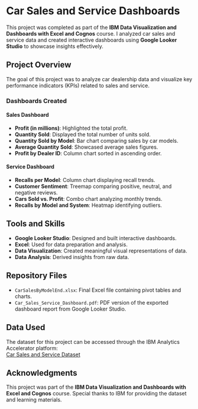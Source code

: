 # Car Sales and Service Dashboards  

This project was completed as part of the **IBM Data Visualization and Dashboards with Excel and Cognos** course. I analyzed car sales and service data and created interactive dashboards using **Google Looker Studio** to showcase insights effectively.  

## Project Overview  
The goal of this project was to analyze car dealership data and visualize key performance indicators (KPIs) related to sales and service.  

### Dashboards Created  
#### **Sales Dashboard**  
- **Profit (in millions)**: Highlighted the total profit.  
- **Quantity Sold**: Displayed the total number of units sold.  
- **Quantity Sold by Model**: Bar chart comparing sales by car models.  
- **Average Quantity Sold**: Showcased average sales figures.  
- **Profit by Dealer ID**: Column chart sorted in ascending order.  

#### **Service Dashboard**  
- **Recalls per Model**: Column chart displaying recall trends.  
- **Customer Sentiment**: Treemap comparing positive, neutral, and negative reviews.  
- **Cars Sold vs. Profit**: Combo chart analyzing monthly trends.  
- **Recalls by Model and System**: Heatmap identifying outliers.  

## Tools and Skills  
- **Google Looker Studio**: Designed and built interactive dashboards.  
- **Excel**: Used for data preparation and analysis.  
- **Data Visualization**: Created meaningful visual representations of data.  
- **Data Analysis**: Derived insights from raw data.  

## Repository Files  
- `CarSalesByModelEnd.xlsx`: Final Excel file containing pivot tables and charts.  
- `Car_Sales_Service_Dashboard.pdf`: PDF version of the exported dashboard report from Google Looker Studio.

## Data Used  
The dataset for this project can be accessed through the IBM Analytics Accelerator platform:  
[Car Sales and Service Dataset](https://accelerator.ca.analytics.ibm.com/bi/?perspective=authoring&pathRef=.public_folders%2FIBM%2BAccelerator%2BCatalog%2FContent%2FDAT00142&id=i22898C2A4DD748F79E0FC2BD017F4FE8&objRef=i22898C2A4DD748F79E0FC2BD017F4FE8&action=run&format=HTML&cmPropStr=%7B%22id%22%3A%22i22898C2A4DD748F79E0FC2BD017F4FE8%22%2C%22type%22%3A%22reportView%22%2C%22defaultName%22%3A%22DAT00142%22%2C%22permissions%22%3A%5B%22execute%22%2C%22read%22%2C%22traverse%22%5D%7D)  

## Acknowledgments  
This project was part of the **IBM Data Visualization and Dashboards with Excel and Cognos** course. Special thanks to IBM for providing the dataset and learning materials.  
